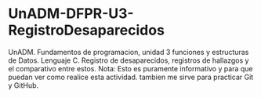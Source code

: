 # UnADM-DFPR-U3-RegistroDesaparecidos
UnADM.
Fundamentos de programacion, unidad 3 funciones y estructuras de Datos. Lenguaje C.
Registro de desaparecidos, registros de hallazgos y el comparativo entre estos.
Nota: Esto es puramente informativo y para que puedan ver como realice esta actividad. tambien me sirve para practicar Git y GitHub.
